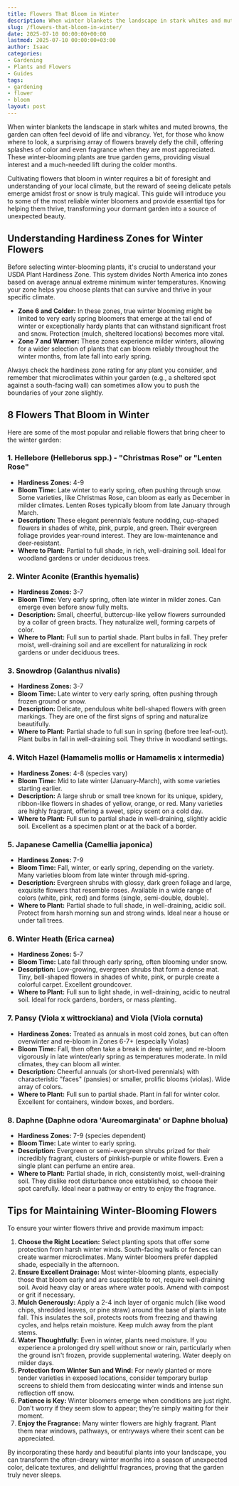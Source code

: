```yaml
---
title: Flowers That Bloom in Winter
description: When winter blankets the landscape in stark whites and muted browns, the garden can often feel devoid of life and vibrancy.
slug: /flowers-that-bloom-in-winter/
date: 2025-07-10 00:00:00+00:00
lastmod: 2025-07-10 00:00:00+03:00
author: Isaac
categories:
- Gardening
- Plants and Flowers
- Guides
tags:
- gardening
- flower
- bloom
layout: post
---
```

When winter blankets the landscape in stark whites and muted browns, the garden can often feel devoid of life and vibrancy. Yet, for those who know where to look, a surprising array of flowers bravely defy the chill, offering splashes of color and even fragrance when they are most appreciated. These winter-blooming plants are true garden gems, providing visual interest and a much-needed lift during the colder months.

Cultivating flowers that bloom in winter requires a bit of foresight and understanding of your local climate, but the reward of seeing delicate petals emerge amidst frost or snow is truly magical. This guide will introduce you to some of the most reliable winter bloomers and provide essential tips for helping them thrive, transforming your dormant garden into a source of unexpected beauty.

## Understanding Hardiness Zones for Winter Flowers

Before selecting winter-blooming plants, it's crucial to understand your USDA Plant Hardiness Zone. This system divides North America into zones based on average annual extreme minimum winter temperatures. Knowing your zone helps you choose plants that can survive and thrive in your specific climate.

* **Zone 6 and Colder:** In these zones, true winter blooming might be limited to very early spring bloomers that emerge at the tail end of winter or exceptionally hardy plants that can withstand significant frost and snow. Protection (mulch, sheltered locations) becomes more vital.
* **Zone 7 and Warmer:** These zones experience milder winters, allowing for a wider selection of plants that can bloom reliably throughout the winter months, from late fall into early spring.

Always check the hardiness zone rating for any plant you consider, and remember that microclimates within your garden (e.g., a sheltered spot against a south-facing wall) can sometimes allow you to push the boundaries of your zone slightly.

## 8 Flowers That Bloom in Winter

Here are some of the most popular and reliable flowers that bring cheer to the winter garden:

### 1. Hellebore (Helleborus spp.) - "Christmas Rose" or "Lenten Rose"

* **Hardiness Zones:** 4-9
* **Bloom Time:** Late winter to early spring, often pushing through snow. Some varieties, like Christmas Rose, can bloom as early as December in milder climates. Lenten Roses typically bloom from late January through March.
* **Description:** These elegant perennials feature nodding, cup-shaped flowers in shades of white, pink, purple, and green. Their evergreen foliage provides year-round interest. They are low-maintenance and deer-resistant.
* **Where to Plant:** Partial to full shade, in rich, well-draining soil. Ideal for woodland gardens or under deciduous trees.

### 2. Winter Aconite (Eranthis hyemalis)

* **Hardiness Zones:** 3-7
* **Bloom Time:** Very early spring, often late winter in milder zones. Can emerge even before snow fully melts.
* **Description:** Small, cheerful, buttercup-like yellow flowers surrounded by a collar of green bracts. They naturalize well, forming carpets of color.
* **Where to Plant:** Full sun to partial shade. Plant bulbs in fall. They prefer moist, well-draining soil and are excellent for naturalizing in rock gardens or under deciduous trees.

### 3. Snowdrop (Galanthus nivalis)

* **Hardiness Zones:** 3-7
* **Bloom Time:** Late winter to very early spring, often pushing through frozen ground or snow.
* **Description:** Delicate, pendulous white bell-shaped flowers with green markings. They are one of the first signs of spring and naturalize beautifully.
* **Where to Plant:** Partial shade to full sun in spring (before tree leaf-out). Plant bulbs in fall in well-draining soil. They thrive in woodland settings.

### 4. Witch Hazel (Hamamelis mollis or Hamamelis x intermedia)

* **Hardiness Zones:** 4-8 (species vary)
* **Bloom Time:** Mid to late winter (January-March), with some varieties starting earlier.
* **Description:** A large shrub or small tree known for its unique, spidery, ribbon-like flowers in shades of yellow, orange, or red. Many varieties are highly fragrant, offering a sweet, spicy scent on a cold day.
* **Where to Plant:** Full sun to partial shade in well-draining, slightly acidic soil. Excellent as a specimen plant or at the back of a border.

### 5. Japanese Camellia (Camellia japonica)

* **Hardiness Zones:** 7-9
* **Bloom Time:** Fall, winter, or early spring, depending on the variety. Many varieties bloom from late winter through mid-spring.
* **Description:** Evergreen shrubs with glossy, dark green foliage and large, exquisite flowers that resemble roses. Available in a wide range of colors (white, pink, red) and forms (single, semi-double, double).
* **Where to Plant:** Partial shade to full shade, in well-draining, acidic soil. Protect from harsh morning sun and strong winds. Ideal near a house or under tall trees.

### 6. Winter Heath (Erica carnea)

* **Hardiness Zones:** 5-7
* **Bloom Time:** Late fall through early spring, often blooming under snow.
* **Description:** Low-growing, evergreen shrubs that form a dense mat. Tiny, bell-shaped flowers in shades of white, pink, or purple create a colorful carpet. Excellent groundcover.
* **Where to Plant:** Full sun to light shade, in well-draining, acidic to neutral soil. Ideal for rock gardens, borders, or mass planting.

### 7. Pansy (Viola x wittrockiana) and Viola (Viola cornuta)

* **Hardiness Zones:** Treated as annuals in most cold zones, but can often overwinter and re-bloom in Zones 6-7+ (especially Violas)
* **Bloom Time:** Fall, then often take a break in deep winter, and re-bloom vigorously in late winter/early spring as temperatures moderate. In mild climates, they can bloom all winter.
* **Description:** Cheerful annuals (or short-lived perennials) with characteristic "faces" (pansies) or smaller, prolific blooms (violas). Wide array of colors.
* **Where to Plant:** Full sun to partial shade. Plant in fall for winter color. Excellent for containers, window boxes, and borders.

### 8. Daphne (Daphne odora 'Aureomarginata' or Daphne bholua)

* **Hardiness Zones:** 7-9 (species dependent)
* **Bloom Time:** Late winter to early spring.
* **Description:** Evergreen or semi-evergreen shrubs prized for their incredibly fragrant, clusters of pinkish-purple or white flowers. Even a single plant can perfume an entire area.
* **Where to Plant:** Partial shade, in rich, consistently moist, well-draining soil. They dislike root disturbance once established, so choose their spot carefully. Ideal near a pathway or entry to enjoy the fragrance.

## Tips for Maintaining Winter-Blooming Flowers

To ensure your winter flowers thrive and provide maximum impact:

1.  **Choose the Right Location:** Select planting spots that offer some protection from harsh winter winds. South-facing walls or fences can create warmer microclimates. Many winter bloomers prefer dappled shade, especially in the afternoon.
2.  **Ensure Excellent Drainage:** Most winter-blooming plants, especially those that bloom early and are susceptible to rot, require well-draining soil. Avoid heavy clay or areas where water pools. Amend with compost or grit if necessary.
3.  **Mulch Generously:** Apply a 2-4 inch layer of organic mulch (like wood chips, shredded leaves, or pine straw) around the base of plants in late fall. This insulates the soil, protects roots from freezing and thawing cycles, and helps retain moisture. Keep mulch away from the plant stems.
4.  **Water Thoughtfully:** Even in winter, plants need moisture. If you experience a prolonged dry spell without snow or rain, particularly when the ground isn't frozen, provide supplemental watering. Water deeply on milder days.
5.  **Protection from Winter Sun and Wind:** For newly planted or more tender varieties in exposed locations, consider temporary burlap screens to shield them from desiccating winter winds and intense sun reflection off snow.
6.  **Patience is Key:** Winter bloomers emerge when conditions are just right. Don't worry if they seem slow to appear; they're simply waiting for their moment.
7.  **Enjoy the Fragrance:** Many winter flowers are highly fragrant. Plant them near windows, pathways, or entryways where their scent can be appreciated.

By incorporating these hardy and beautiful plants into your landscape, you can transform the often-dreary winter months into a season of unexpected color, delicate textures, and delightful fragrances, proving that the garden truly never sleeps.
